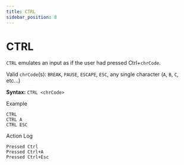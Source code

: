 ```yaml
---
title: CTRL
sidebar_position: 8
---
```


# CTRL
`CTRL` emulates an input as if the user had pressed Ctrl+`chrCode`.

Valid `chrCode`(s): `BREAK`, `PAUSE`, `ESCAPE`, `ESC`, any single character (`A`, `B`, `C`, etc...)

**Syntax:** `CTRL <chrCode>`

Example
```
CTRL
CTRL A
CTRL ESC
```

Action Log
```
Pressed Ctrl
Pressed Ctrl+A
Pressed Ctrl+Esc
```